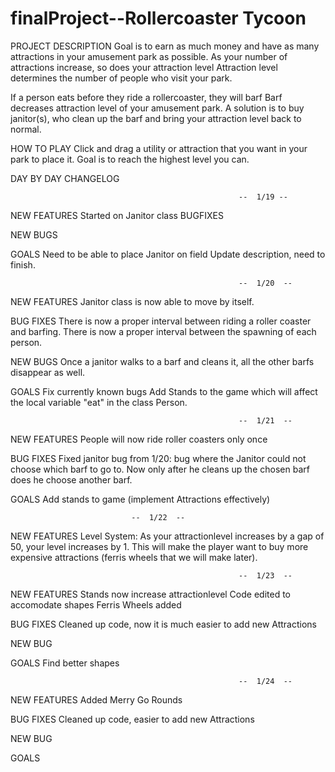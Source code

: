 # finalProject--Rollercoaster Tycoon

  PROJECT DESCRIPTION
Goal is to earn as much money and have as many attractions in your amusement park as possible.
As your number of attractions increase, so does your attraction level
Attraction level determines the number of people who visit your park.


If a person eats before they ride a rollercoaster, they will barf
Barf decreases attraction level of your amusement park.
A solution is to buy janitor(s), who clean up the barf and bring your attraction level back to normal. 

  HOW TO PLAY
Click and drag a utility or attraction that you want in your park to place it.
Goal is to reach the highest level you can.

DAY BY DAY CHANGELOG

                                                       --  1/19 --
  NEW FEATURES
   Started on Janitor class
  BUGFIXES
   
  NEW BUGS

  GOALS
   Need to be able to place Janitor on field
   Update description, need to finish.

                                                       --  1/20  --
  NEW FEATURES
   Janitor class is now able to move by itself.

  BUG FIXES
   There is now a proper interval between riding a roller coaster and barfing.
   There is now a proper interval between the spawning of each person.
   
  NEW BUGS
   Once a janitor walks to a barf and cleans it, all the other barfs disappear as well.

  GOALS
   Fix currently known bugs
   Add Stands to the game which will affect the local variable "eat" in the class Person.

                                                       --  1/21  --
  NEW FEATURES
   People will now ride roller coasters only once
   
  BUG FIXES
   Fixed janitor bug from 1/20: bug where the Janitor could not choose which barf to go to. Now only after he cleans up the chosen barf does he choose another barf.
   
  GOALS
   Add stands to game (implement Attractions effectively)
   
						       --  1/22  --
  NEW FEATURES
    Level System: As your attractionlevel increases by a gap of 50, your level increases by 1. This will make the player want to buy more expensive attractions (ferris wheels that we will make later).

                                                       --  1/23  --
  NEW FEATURES
    Stands now increase attractionlevel
    Code edited to accomodate shapes
    Ferris Wheels added
    
  BUG FIXES
    Cleaned up code, now it is much easier to add new Attractions
    
  NEW BUG

  GOALS
    Find better shapes
  

                                                       --  1/24  --
  NEW FEATURES
    Added Merry Go Rounds
    
  BUG FIXES
    Cleaned up code, easier to add new Attractions
    
  NEW BUG

  GOALS

